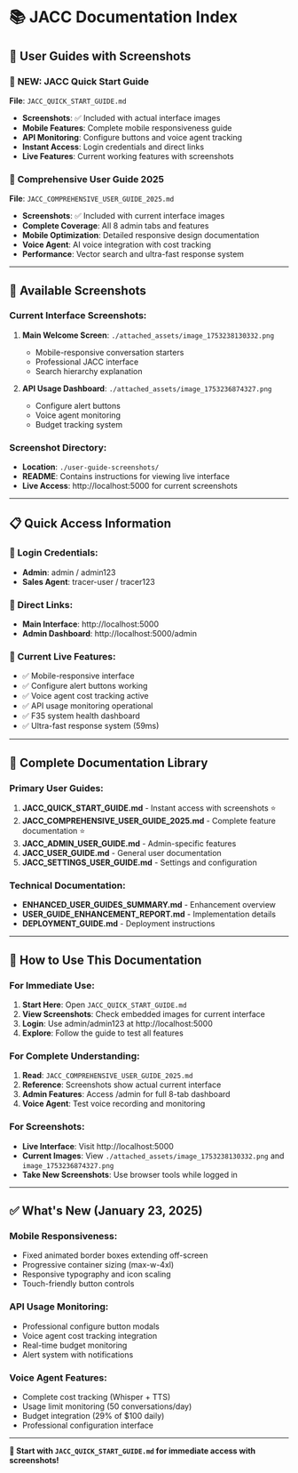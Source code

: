 # 📚 JACC Documentation Index

## 🎯 User Guides with Screenshots

### 🚀 **NEW: JACC Quick Start Guide** 
**File**: `JACC_QUICK_START_GUIDE.md`
- **Screenshots**: ✅ Included with actual interface images
- **Mobile Features**: Complete mobile responsiveness guide
- **API Monitoring**: Configure buttons and voice agent tracking
- **Instant Access**: Login credentials and direct links
- **Live Features**: Current working features with screenshots

### 📖 **Comprehensive User Guide 2025**
**File**: `JACC_COMPREHENSIVE_USER_GUIDE_2025.md`
- **Screenshots**: ✅ Included with current interface images
- **Complete Coverage**: All 8 admin tabs and features
- **Mobile Optimization**: Detailed responsive design documentation
- **Voice Agent**: AI voice integration with cost tracking
- **Performance**: Vector search and ultra-fast response system

---

## 📸 Available Screenshots

### Current Interface Screenshots:
1. **Main Welcome Screen**: `./attached_assets/image_1753238130332.png`
   - Mobile-responsive conversation starters
   - Professional JACC interface
   - Search hierarchy explanation

2. **API Usage Dashboard**: `./attached_assets/image_1753236874327.png`
   - Configure alert buttons
   - Voice agent monitoring
   - Budget tracking system

### Screenshot Directory:
- **Location**: `./user-guide-screenshots/`
- **README**: Contains instructions for viewing live interface
- **Live Access**: http://localhost:5000 for current screenshots

---

## 📋 Quick Access Information

### 🔑 Login Credentials:
- **Admin**: admin / admin123
- **Sales Agent**: tracer-user / tracer123

### 🔗 Direct Links:
- **Main Interface**: http://localhost:5000
- **Admin Dashboard**: http://localhost:5000/admin

### 📱 Current Live Features:
- ✅ Mobile-responsive interface
- ✅ Configure alert buttons working
- ✅ Voice agent cost tracking active
- ✅ API usage monitoring operational
- ✅ F35 system health dashboard
- ✅ Ultra-fast response system (59ms)

---

## 📖 Complete Documentation Library

### Primary User Guides:
1. **JACC_QUICK_START_GUIDE.md** - Instant access with screenshots ⭐
2. **JACC_COMPREHENSIVE_USER_GUIDE_2025.md** - Complete feature documentation ⭐
3. **JACC_ADMIN_USER_GUIDE.md** - Admin-specific features
4. **JACC_USER_GUIDE.md** - General user documentation
5. **JACC_SETTINGS_USER_GUIDE.md** - Settings and configuration

### Technical Documentation:
- **ENHANCED_USER_GUIDES_SUMMARY.md** - Enhancement overview
- **USER_GUIDE_ENHANCEMENT_REPORT.md** - Implementation details
- **DEPLOYMENT_GUIDE.md** - Deployment instructions

---

## 🎉 How to Use This Documentation

### For Immediate Use:
1. **Start Here**: Open `JACC_QUICK_START_GUIDE.md`
2. **View Screenshots**: Check embedded images for current interface
3. **Login**: Use admin/admin123 at http://localhost:5000
4. **Explore**: Follow the guide to test all features

### For Complete Understanding:
1. **Read**: `JACC_COMPREHENSIVE_USER_GUIDE_2025.md`
2. **Reference**: Screenshots show actual current interface
3. **Admin Features**: Access /admin for full 8-tab dashboard
4. **Voice Agent**: Test voice recording and monitoring

### For Screenshots:
- **Live Interface**: Visit http://localhost:5000
- **Current Images**: View `./attached_assets/image_1753238130332.png` and `image_1753236874327.png`
- **Take New Screenshots**: Use browser tools while logged in

---

## ✅ What's New (January 23, 2025)

### Mobile Responsiveness:
- Fixed animated border boxes extending off-screen
- Progressive container sizing (max-w-4xl)
- Responsive typography and icon scaling
- Touch-friendly button controls

### API Usage Monitoring:
- Professional configure button modals
- Voice agent cost tracking integration
- Real-time budget monitoring
- Alert system with notifications

### Voice Agent Features:
- Complete cost tracking (Whisper + TTS)
- Usage limit monitoring (50 conversations/day)
- Budget integration (29% of $100 daily)
- Professional configuration interface

---

**🎯 Start with `JACC_QUICK_START_GUIDE.md` for immediate access with screenshots!**
